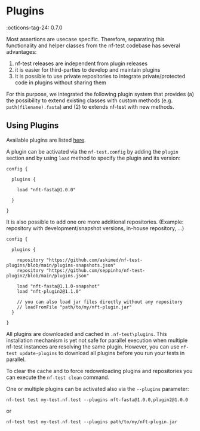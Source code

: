 # Plugins

:octicons-tag-24: 0.7.0

Most assertions are usecase specific. Therefore, separating this functionality and helper classes from the nf-test codebase has several advantages:

1. nf-test releases are independent from plugin releases
2. it is easier for third-parties to develop and maintain plugins
3. it is possible to use private repositories to integrate private/protected code in plugins without sharing them

For this purpose, we integrated the following plugin system that provides (a) the possibility to extend existing classes with custom methods (e.g. `path(filename).fasta`) and (2) to extends nf-test with new methods.


## Using Plugins

Available plugins are listed [here](https://code.askimed.com/nf-test-plugins).

A plugin can be activated via the `nf-test.config` by adding the `plugin` section and by using `load` method to specify the plugin and its version:

```
config {

  plugins {

    load "nft-fasta@1.0.0"

  }

}
```

It is also possible to add one ore more additional repositories. (Example: repository with development/snapshot versions, in-house repository, ...)

```
config {

  plugins {

    repository "https://github.com/askimed/nf-test-plugins/blob/main/plugins-snapshots.json"
    repository "https://github.com/seppinho/nf-test-plugin2/blob/main/plugins.json"

    load "nft-fasta@1.1.0-snapshot"
    load "nft-plugin2@1.1.0"

    // you can also load jar files directly without any repository
    // loadFromFile "path/to/my/nft-plugin.jar"
  }

}
```

All plugins are downloaded and cached in `.nf-test\plugins`. This installation mechanism is yet not safe for parallel execution when multiple nf-test instances are resolving the same plugin. However, you can use `nf-test update-plugins` to download all plugins before you run your tests in parallel.

To clear the cache and to force redownloading plugins and repositories you can execute the `nf-test clean` command.

One or multiple plugins can be activated also via the `--plugins` parameter:

```
nf-test test my-test.nf.test --plugins nft-fasta@1.0.0,plugin2@1.0.0
```

or

```
nf-test test my-test.nf.test --plugins path/to/my/nft-plugin.jar
```
